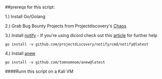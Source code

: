 ##prereqs for this script:

1.) Install Go/Golang

2.) Grab Bug Bounty Projects from Projectdiscovery's [Chaos](https://github.com/shifa123/chaos-hunt/blob/master/chaos-hunt.sh)

3.) Install [notify](https://github.com/projectdiscovery/notify/blob/master/README.md)
    - If you're using dicord check out this [article](https://bin3xish477.medium.com/how-to-set-up-notify-by-projectdiscovery-34fc6e7f1527) for further help
    
```
go install -v github.com/projectdiscovery/notify/cmd/notify@latest

```

4.) Install [anew](https://github.com/tomnomnom/anew)
```
go install -v github.com/tomnomnom/anew@latest

```

####Runn this script on a Kali VM
